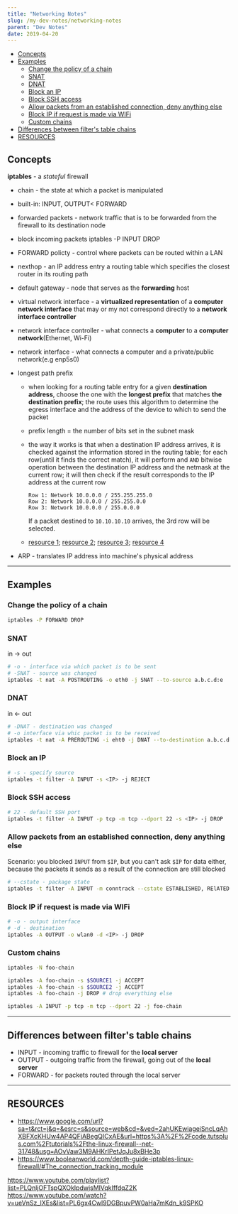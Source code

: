 ```yaml
---
title: "Networking Notes"
slug: /my-dev-notes/networking-notes
parent: "Dev Notes"
date: 2019-04-20
---
```


- [Concepts](#concepts)
- [Examples](#examples)
  - [Change the policy of a chain](#change-the-policy-of-a-chain)
  - [SNAT](#snat)
  - [DNAT](#dnat)
  - [Block an IP](#block-an-ip)
  - [Block SSH access](#block-ssh-access)
  - [Allow packets from an established connection, deny anything else](#allow-packets-from-an-established-connection-deny-anything-else)
  - [Block IP if request is made via WIFi](#block-ip-if-request-is-made-via-wifi)
  - [Custom chains](#custom-chains)
- [Differences between filter's table chains](#differences-between-filters-table-chains)
- [RESOURCES](#resources)

## Concepts

**iptables** - a _stateful_ firewall

* chain - the state at which a packet is manipulated

* built-in: INPUT, OUTPUT< FORWARD

* forwarded packets - network traffic that is to be forwarded from the firewall to its destination node

* block incoming packets
iptables -P INPUT DROP

* FORWARD policty - control where packets can be routed within a LAN

* nexthop - an IP address entry a routing table which specifies the closest router in its routing path

* default gateway - node that serves as the **forwarding** host

* virtual network interface - a **virtualized representation** of a **computer network interface** that may or my not correspond directly to a **network interface controller**

* network interface controller - what connects a **computer** to a **computer network**(Ethernet, Wi-Fi)

* network interface - what connects a computer and a private/public network(e.g enp5s0)

* longest path prefix 
  * when looking for a routing table entry for a given **destination address**, choose the one with the **longest prefix** that matches **the destination prefix**; the route uses this algorithm to determine the egress interface and the address of the device to which to send the packet
  * prefix length = the number of bits set in the subnet mask
  * the way it works is that when a destination IP address arrives, it is checked against the information stored in the routing table; for each row(until it finds the correct match), it will perform and `AND` bitwise operation between the destination IP address and the netmask at the current row; it will then check if the result corresponds to the IP address at the current row
    ```
    Row 1: Network 10.0.0.0 / 255.255.255.0
    Row 2: Network 10.0.0.0 / 255.255.0.0
    Row 3: Network 10.0.0.0 / 255.0.0.0
    ```

    If a packet destined to `10.10.10.10` arrives, the 3rd row will be selected.

  * [resource 1](https://www.juniper.net/documentation/en_US/junos/topics/reference/configuration-statement/longest-match-next-hop-edit-static-routing-options.html); [resource 2](https://community.cisco.com/t5/switching/please-explain-how-the-longest-prefix-matching-works/td-p/2891235); [resource 3](https://unix.stackexchange.com/a/101523); [resource 4](https://www.thegeekstuff.com/2012/04/route-examples/)

* ARP - translates IP address into machine's physical address

---

## Examples

### Change the policy of a chain

```sh
iptables -P FORWARD DROP
```

### SNAT

in -> out

```sh
# -o - interface via which packet is to be sent
# -SNAT - source was changed
iptables -t nat -A POSTROUTING -o eth0 -j SNAT --to-source a.b.c.d:e
```

### DNAT

in <- out

```sh
# -DNAT - destination was changed
# -o interface via whic packet is to be received
iptables -t nat -A PREROUTING -i eht0 -j DNAT --to-destination a.b.c.d:e
```

### Block an IP
 
```sh
# -s - specify source
iptables -t filter -A INPUT -s <IP> -j REJECT
```

### Block SSH access

```sh
# 22 - default SSH port
iptables -t filter -A INPUT -p tcp -m tcp --dport 22 -s <IP> -j DROP
```

### Allow packets from an established connection, deny anything else

Scenario: you blocked `INPUT` from `$IP`, but you can't ask `$IP` for data either, because the packets it sends as a result of the connection are still blocked

```sh
# --cstate - package state
iptables -t filter -A INPUT -m conntrack --cstate ESTABLISHED, RElATED -j ACCEPT
```

### Block IP if request is made via WIFi

```sh
# -o - output interface
# -d - destination
iptables -A OUTPUT -o wlan0 -d <IP> -j DROP
```

### Custom chains

```sh
iptables -N foo-chain

iptables -A foo-chain -s $SOURCE1 -j ACCEPT
iptables -A foo-chain -s $SOURCE2 -j ACCEPT
iptables -A foo-chain -j DROP # drop everything else

iptables -A INPUT -p tcp -m tcp --dport 22 -j foo-chain
```

---

## Differences between filter's table chains

* INPUT - incoming traffic to firewall for the **local server**
* OUTPUT - outgoing traffic from the firewall, going out of the **local server**
* FORWARD - for packets routed through the local server

---

## RESOURCES

* https://www.google.com/url?sa=t&rct=j&q=&esrc=s&source=web&cd=&ved=2ahUKEwiageiSncLqAhXBFXcKHUw4AP4QFjABegQICxAE&url=https%3A%2F%2Fcode.tutsplus.com%2Ftutorials%2Fthe-linux-firewall--net-31748&usg=AOvVaw3M9AHKrIPetJqJu8xBHe3p
* https://www.booleanworld.com/depth-guide-iptables-linux-firewall/#The_connection_tracking_module

https://www.youtube.com/playlist?list=PLQnljOFTspQXOkIpdwjsMlVqkIffdqZ2K
https://www.youtube.com/watch?v=ueVnSz_lXEs&list=PL6gx4Cwl9DGBpuvPW0aHa7mKdn_k9SPKO
